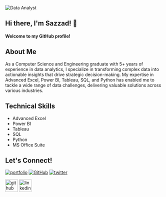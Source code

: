 ![Data Analyst](https://media.licdn.com/dms/image/v2/D5616AQHpXnyy1w185Q/profile-displaybackgroundimage-shrink_350_1400/profile-displaybackgroundimage-shrink_350_1400/0/1727962845049?e=1740614400&v=beta&t=73GqnvZ361Ai5fjNLJ9IOeQWZ4c71cmrW6-iIRvepV8)

## Hi there, I'm Sazzad! 👋

#### Welcome to my GitHub profile!

## About Me
As a Computer Science and Engineering graduate with 5+ years of experience in data analytics, I specialize in transforming complex data into actionable insights that drive strategic decision-making. My expertise in Advanced Excel, Power BI, Tableau, SQL, and Python has enabled me to tackle a wide range of data challenges, delivering valuable solutions across various industries.

## Technical Skills
- Advanced Excel
- Power BI
- Tableau
- SQL
- Python
- MS Office Suite 

## Let's Connect!
[![portfolio](https://img.shields.io/badge/my_portfolio-000?style=for-the-badge&logo=ko-fi&logoColor=white)](https://katherineoelsner.com/)
[![GitHub](https://img.shields.io/badge/github-0A66C2?style=for-the-badge&logo=github&logoColor=white)](https://www.linkedin.com/)
[![twitter](https://img.shields.io/badge/twitter-1DA1F2?style=for-the-badge&logo=twitter&logoColor=white)](https://twitter.com/)

[<img src='https://cdn.jsdelivr.net/npm/simple-icons@3.0.1/icons/github.svg' alt='github' height='40'>](https://github.com/msazzadhossain-ds)  [<img src='https://cdn.jsdelivr.net/npm/simple-icons@3.0.1/icons/linkedin.svg' alt='linkedin' height='40'>](https://www.linkedin.com/in/msazzadhossain-ds/)  
  

